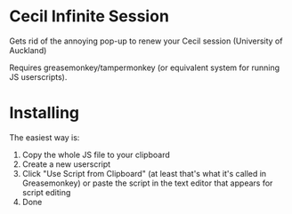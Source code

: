 # Cecil Infinite Session
Gets rid of the annoying pop-up to renew your Cecil session (University of Auckland)

Requires greasemonkey/tampermonkey (or equivalent system for running JS userscripts).

# Installing
The easiest way is:
  1. Copy the whole JS file to your clipboard
  1. Create a new userscript
  1. Click "Use Script from Clipboard" (at least that's what it's called in Greasemonkey)
or paste the script in the text editor that appears for script editing
  1. Done
